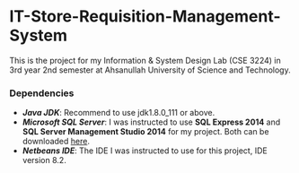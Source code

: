 # IT-Store-Requisition-Management-System
This is the project for my Information & System Design Lab (CSE 3224) in 3rd year 2nd semester at Ahsanullah University of Science and Technology.
### Dependencies
* ***Java JDK***: Recommend to use jdk1.8.0_111 or above.
* ***Microsoft SQL Server***: I was instructed to use **SQL Express 2014** and **SQL Server Management Studio 2014** for my project. Both can be downloaded [here](https://www.microsoft.com/en-US/download/details.aspx?id=42299).
* ***Netbeans IDE***: The IDE I was instructed to use for this project, IDE version 8.2.
